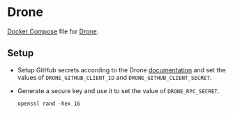 # Drone

[Docker Compose](https://docs.docker.com/compose/) file for [Drone](https://drone.io/).

## Setup

* Setup GitHub secrets according to the Drone [documentation](https://docs.drone.io/server/provider/github/)
  and set the values of `DRONE_GITHUB_CLIENT_ID` and `DRONE_GITHUB_CLIENT_SECRET`.

* Generate a secure key and use it to set the value of `DRONE_RPC_SECRET`.

  ```
  openssl rand -hex 16
  ```
